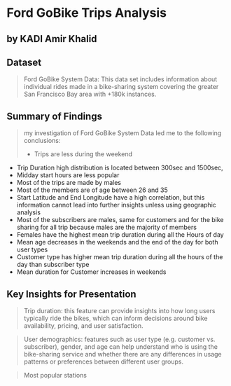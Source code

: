 # Ford GoBike Trips Analysis
## by KADI Amir Khalid


## Dataset

> Ford GoBike System Data: This data set includes information about individual rides made in a bike-sharing system covering the greater San Francisco Bay area with +180k instances.


## Summary of Findings

>my investigation of Ford GoBike System Data led me to the following conclusions:
> - Trips are less during the weekend
- Trip Duration high distribution is located between 300sec and 1500sec,
- Midday start hours are less popular
- Most of the trips are made by males  
- Most of the members are of age between 26 and 35
- Start Latitude and End Longitude have a high correlation, but this information cannot lead into further insights unless using geographic analysis
- Most of the subscribers are males, same for customers and for the bike sharing for all trip because males are the majority of members  
- Females have the highest mean trip duration during all the Hours of day   
- Mean age decreases in the weekends and the end of the day for both user types
- Customer type has higher mean trip duration during all the hours of the day than subscriber type 
- Mean duration for Customer increases in weekends

## Key Insights for Presentation
  
> Trip duration: this feature can provide insights into how long users typically ride the bikes, which can inform decisions around bike availability, pricing, and user satisfaction.

>User demographics: features such as user type (e.g. customer vs. subscriber), gender, and age can help understand who is using the bike-sharing service and whether there are any differences in usage patterns or preferences between different user groups.

>Most popular stations